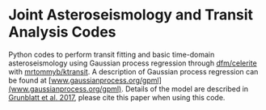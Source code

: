 # Joint Asteroseismology and Transit Analysis Codes
Python codes to perform transit fitting and basic time-domain asteroseismology using Gaussian process regression through [dfm/celerite](www.github.com/dfm/celerite/) with [mrtommyb/ktransit](www.github.com/mrtommyb/ktransit/). A description of Gaussian process regression can be found at [www.gaussianprocess.org/gpml](www.gaussianprocess.org/gpml). Details of the model are described in [Grunblatt et al. 2017](https://arxiv.org/abs/1706.05865), please cite this paper when using this code.